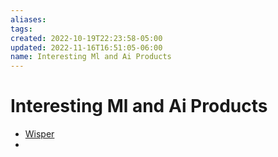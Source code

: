 ```yaml
---
aliases: 
tags: 
created: 2022-10-19T22:23:58-05:00
updated: 2022-11-16T16:51:05-06:00
name: Interesting Ml and Ai Products
---
```


# Interesting Ml and Ai Products
- [Wisper](https://openai.com/blog/whisper/)
- 